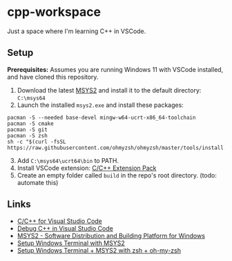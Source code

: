 # cpp-workspace

Just a space where I'm learning C++ in VSCode.

## Setup

**Prerequisites:** Assumes you are running Windows 11 with VSCode installed, and have cloned this repository.

1. Download the latest [MSYS2](https://www.msys2.org/) and install it to the default directory: `C:\msys64`
2. Launch the installed `msys2.exe` and install these packages:

```
pacman -S --needed base-devel mingw-w64-ucrt-x86_64-toolchain
pacman -S cmake
pacman -S git
pacman -S zsh
sh -c "$(curl -fsSL https://raw.githubusercontent.com/ohmyzsh/ohmyzsh/master/tools/install.sh)"
```

3. Add `C:\msys64\ucrt64\bin` to PATH.
4. Install VSCode extension: [C/C++ Extension Pack](https://marketplace.visualstudio.com/items?itemName=ms-vscode.cpptools-extension-pack)
5. Create an empty folder called `build` in the repo's root directory. (todo: automate this)

## Links

* [C/C++ for Visual Studio Code](https://code.visualstudio.com/docs/languages/cpp)
* [Debug C++ in Visual Studio Code](https://code.visualstudio.com/docs/cpp/cpp-debug)
* [MSYS2 - Software Distribution and Building Platform for Windows](https://www.msys2.org/)
* [Setup Windows Terminal with MSYS2](https://www.msys2.org/docs/terminals/)
* [Setup Windows Terminal + MSYS2 with zsh + oh-my-zsh](https://gist.github.com/danieleagle/702f43184c4f1e5bf73021106fefc328)
